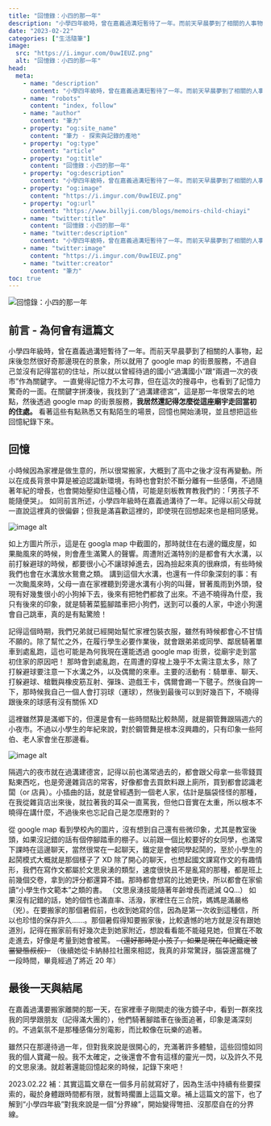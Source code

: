```yaml
---
title: "回憶錄：小四的那一年"
description: "小學四年級時，曾在嘉義過溝短暫待了一年。而前天早晨夢到了相關的人事物，起床後忽然很好奇那邊現在的景象......之後就文思泉湧的產生了這篇文章。"
date: "2023-02-22"
categories: ["生活隨筆"]
image:
  src: "https://i.imgur.com/0uwIEUZ.png"
  alt: "回憶錄：小四的那一年"
head:
  meta:
    - name: "description"
      content: "小學四年級時，曾在嘉義過溝短暫待了一年。而前天早晨夢到了相關的人事物，起床後忽然很好奇那邊現在的景象......之後就文思泉湧的產生了這篇文章。"
    - name: "robots"
      content: "index, follow"
    - name: "author"
      content: "筆力"
    - property: "og:site_name"
      content: "筆力 - 探索與記錄的產地"
    - property: "og:type"
      content: "article"
    - property: "og:title"
      content: "回憶錄：小四的那一年"
    - property: "og:description"
      content: "小學四年級時，曾在嘉義過溝短暫待了一年。而前天早晨夢到了相關的人事物，起床後忽然很好奇那邊現在的景象......之後就文思泉湧的產生了這篇文章。"
    - property: "og:image"
      content: "https://i.imgur.com/0uwIEUZ.png"
    - property: "og:url"
      content: "https://www.billyji.com/blogs/memoirs-child-chiayi"
    - name: "twitter:title"
      content: "回憶錄：小四的那一年"
    - name: "twitter:description"
      content: "小學四年級時，曾在嘉義過溝短暫待了一年。而前天早晨夢到了相關的人事物，起床後忽然很好奇那邊現在的景象......之後就文思泉湧的產生了這篇文章。"
    - name: "twitter:image"
      content: "https://i.imgur.com/0uwIEUZ.png"
    - name: "twitter:creator"
      content: "筆力"
toc: true
---
```


![回憶錄：小四的那一年](https://i.imgur.com/0uwIEUZ.png)

## 前言 - 為何會有這篇文

小學四年級時，曾在嘉義過溝短暫待了一年。而前天早晨夢到了相關的人事物，起床後忽然很好奇那邊現在的景象，所以就用了 google map 的街景服務，不過自己並沒有記得當初的住址，所以就以曾經待過的國小“過溝國小”跟“兩週一次的夜市”作為關鍵字。
一直覺得記憶力不太可靠，但在這次的搜尋中，也看到了記憶力驚奇的一面。在關鍵字拼湊後，我找到了“過溝建德宮”，這是那一年很常去的地點，然後透過 google map 的街景服務，**我居然還記得怎麼從這座廟宇走回當初的住處。** 看著這些有點熟悉又有點陌生的場景，回憶也開始湧現，並且想把這些回憶紀錄下來。

## 回憶

小時候因為家裡是做生意的，所以很常搬家，大概到了高中之後才沒有再變動。所以在成長背景中算是被迫認識新環境，有時也會對於不斷分離有一些感傷，不過隨著年紀的增長，也會開始壓抑住這種心情，可能是刻板教育教我們的：「男孩子不能隨便哭」。
如同前言所述，小學四年級時在嘉義過溝待了一年。記得以前父母就一直說這裡真的很偏僻；但我是滿喜歡這裡的，即使現在回想起來也是相同感覺。

![image alt](https://i.imgur.com/wydlSrR.png)

如上方圖片所示，這是在 googla map 中截圖的，那時就住在右邊的鐵皮屋，如果颱風來的時候，則會產生滿驚人的聲響。周遭附近滿特別的是都會有大水溝，以前打躲避球的時候，都要很小心不讓球掉進去，因為撿起來真的很麻煩，有些時候我們也會在水溝放水鴛鴦之類。
講到這個大水溝，也還有一件印象深刻的事：有一次颱風來時，父母一直在家裡聽到旁邊水溝有小狗的叫聲，冒著風雨到外頭，發現有好幾隻很小的小狗掉下去，後來有把牠們都救了出來。不過不曉得為什麼，我只有後來的印象，就是騎著菜籃腳踏車把小狗們，送到可以養的人家，中途小狗還會自己跳車，真的是有點驚險！

記得這個時期，我們兄弟就已經開始幫忙家裡包裝衣服，雖然有時候都會心不甘情不願的。除了幫忙之外，在履行學生必要作業後，就會跟弟弟或同學、鄰居騎著單車到處亂跑，這也可能是為何我現在還能透過 google map 街景，從廟宇走到當初住家的原因吧！
那時會到處亂跑，在周遭的穿梭上幾乎不太需注意太多，除了打躲避球要注意一下水溝之外，以及偶爾的來車。主要的活動有：騎單車、聊天、打躲避球、槍戰與橡皮筋互射、彈珠、遊戲王卡，偶爾會踢一下毽子。然後自誇一下，那時候我自己一個人會打羽球（運球），然後到最後可以到好幾百下，不曉得跟後來的球感有沒有關係 XD

這裡雖然算是滿鄉下的，但還是會有一些時間點比較熱鬧，就是鋼管舞跟隔週六的小夜市。不過以小學生的年紀來說，對於鋼管舞是根本沒興趣的，只有印象一些阿伯、老人家會坐在那邊看。

![image alt](https://i.imgur.com/0uwIEUZ.png)

隔週六的夜市就在過溝建德宮，記得以前也滿常過去的，都會跟父母拿一些零錢買點東西吃，也是旁邊雜貨店的常客，好像都會去買飲料跟上廁所，買到都會認識老闆（or 店員）。小插曲的話，就是曾經遇到一個老人家，估計是腦袋怪怪的那種，在我從雜貨店出來後，就拉著我的耳朵一直罵我，但他口音實在太重，所以根本不曉得在講什麼，不過後來也忘記自己是怎麼應對的？

從 google map 看到學校內的圖片，沒有想到自己還有些微印象，尤其是教室後頭，如果沒記錯的話有個停腳踏車的棚子。以前跟一個比較要好的女同學，也滿常下課時在這邊聊天，當然很常在一起聊天，鐵定是會被同學起鬨的，至於小學生的起鬨模式大概就是那個樣子了 XD
除了開心的聊天，也想起國文課寫作文的有趣情形，我們在寫作文都屬於文思泉湧的類型，速度很快且不是亂寫的那種，都是班上前幾個交卷，拿到的評分都還算不錯。那時都會想寫的比她更快，所以都會在家偷讀“小學生作文範本”之類的書。
（文思泉湧技能隨著年齡增長而遞減 QQ...）
如果沒有記錯的話，她的個性也滿直率、活潑，家裡住在三合院，媽媽是滿嚴格（兇）。在要搬家的那個暑假前，也收到她寫的信，因為是第一次收到這種信，所以也珍惜的保存許久......。那個暑假得知要搬家後，比較遺憾的地方就是沒有跟她道別，記得在搬家前有好幾次走到她家附近，想說看看能不能碰見她，但實在不敢走進去，好像是考量到她會被罵。
~~（還好那時是小孩子，如果是現在年紀鐵定被當變態叔叔）~~
（後續她從卡納赫拉社團來相認，我真的非常驚訝，腦袋還當機了一段時間，畢竟經過了將近 20 年）

## 最後一天與結尾

在嘉義過溝要搬家離開的那一天，在家裡車子剛開走的後方鏡子中，看到一群來找我的同學跟朋友（記得滿大團的），他們騎著腳踏車在後面追著，印象是滿深刻的。不過氣氛不是那種感傷分別電影，而比較像在玩樂的追著。

雖然只在那邊待過一年，但對我來說是很開心的，充滿著許多體驗，這些回憶如同我的個人寶藏一般。我不太確定，之後還會不會有這樣的靈光一閃，以及許久不見的文思泉湧。就趁著還能回憶起來的時候，記錄下來吧！

2023.02.22 補：其實這篇文章在一個多月前就寫好了，因為生活中持續有些要探索的，礙於身體跟時間都有限，就暫時擱置上這篇文章。補上這篇文的當下，也了解到“小學四年級”對我來說是一個“分界線”，開始變得彆扭、沒那麼自在的分界線。

